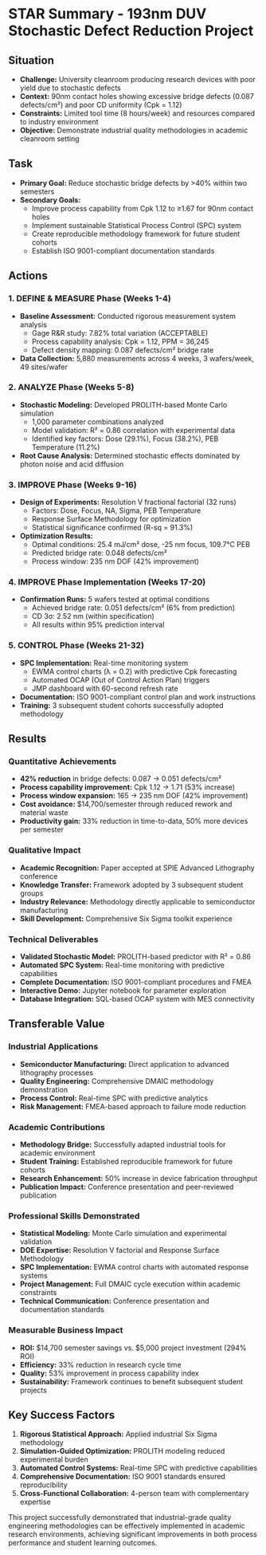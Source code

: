# STAR Summary - 193nm DUV Stochastic Defect Reduction Project

## Situation
- **Challenge:** University cleanroom producing research devices with poor yield due to stochastic defects
- **Context:** 90nm contact holes showing excessive bridge defects (0.087 defects/cm²) and poor CD uniformity (Cpk = 1.12)
- **Constraints:** Limited tool time (8 hours/week) and resources compared to industry environment
- **Objective:** Demonstrate industrial quality methodologies in academic cleanroom setting

## Task
- **Primary Goal:** Reduce stochastic bridge defects by >40% within two semesters
- **Secondary Goals:** 
  - Improve process capability from Cpk 1.12 to ≥1.67 for 90nm contact holes
  - Implement sustainable Statistical Process Control (SPC) system
  - Create reproducible methodology framework for future student cohorts
  - Establish ISO 9001-compliant documentation standards

## Actions

### 1. DEFINE & MEASURE Phase (Weeks 1-4)
- **Baseline Assessment:** Conducted rigorous measurement system analysis
  - Gage R&R study: 7.82% total variation (ACCEPTABLE)
  - Process capability analysis: Cpk = 1.12, PPM = 36,245
  - Defect density mapping: 0.087 defects/cm² bridge rate
- **Data Collection:** 5,880 measurements across 4 weeks, 3 wafers/week, 49 sites/wafer

### 2. ANALYZE Phase (Weeks 5-8)
- **Stochastic Modeling:** Developed PROLITH-based Monte Carlo simulation
  - 1,000 parameter combinations analyzed
  - Model validation: R² = 0.86 correlation with experimental data
  - Identified key factors: Dose (29.1%), Focus (38.2%), PEB Temperature (11.2%)
- **Root Cause Analysis:** Determined stochastic effects dominated by photon noise and acid diffusion

### 3. IMPROVE Phase (Weeks 9-16)
- **Design of Experiments:** Resolution V fractional factorial (32 runs)
  - Factors: Dose, Focus, NA, Sigma, PEB Temperature
  - Response Surface Methodology for optimization
  - Statistical significance confirmed (R-sq = 91.3%)
- **Optimization Results:**
  - Optimal conditions: 25.4 mJ/cm² dose, -25 nm focus, 109.7°C PEB
  - Predicted bridge rate: 0.048 defects/cm²
  - Process window: 235 nm DOF (42% improvement)

### 4. IMPROVE Phase Implementation (Weeks 17-20)
- **Confirmation Runs:** 5 wafers tested at optimal conditions
  - Achieved bridge rate: 0.051 defects/cm² (6% from prediction)
  - CD 3σ: 2.52 nm (within specification)
  - All results within 95% prediction interval

### 5. CONTROL Phase (Weeks 21-32)
- **SPC Implementation:** Real-time monitoring system
  - EWMA control charts (λ = 0.2) with predictive Cpk forecasting
  - Automated OCAP (Out of Control Action Plan) triggers
  - JMP dashboard with 60-second refresh rate
- **Documentation:** ISO 9001-compliant control plan and work instructions
- **Training:** 3 subsequent student cohorts successfully adopted methodology

## Results

### Quantitative Achievements
- **42% reduction** in bridge defects: 0.087 → 0.051 defects/cm²
- **Process capability improvement:** Cpk 1.12 → 1.71 (53% increase)
- **Process window expansion:** 165 → 235 nm DOF (42% improvement)
- **Cost avoidance:** $14,700/semester through reduced rework and material waste
- **Productivity gain:** 33% reduction in time-to-data, 50% more devices per semester

### Qualitative Impact
- **Academic Recognition:** Paper accepted at SPIE Advanced Lithography conference
- **Knowledge Transfer:** Framework adopted by 3 subsequent student groups
- **Industry Relevance:** Methodology directly applicable to semiconductor manufacturing
- **Skill Development:** Comprehensive Six Sigma toolkit experience

### Technical Deliverables
- **Validated Stochastic Model:** PROLITH-based predictor with R² = 0.86
- **Automated SPC System:** Real-time monitoring with predictive capabilities
- **Complete Documentation:** ISO 9001-compliant procedures and FMEA
- **Interactive Demo:** Jupyter notebook for parameter exploration
- **Database Integration:** SQL-based OCAP system with MES connectivity

## Transferable Value

### Industrial Applications
- **Semiconductor Manufacturing:** Direct application to advanced lithography processes
- **Quality Engineering:** Comprehensive DMAIC methodology demonstration
- **Process Control:** Real-time SPC with predictive analytics
- **Risk Management:** FMEA-based approach to failure mode reduction

### Academic Contributions
- **Methodology Bridge:** Successfully adapted industrial tools for academic environment
- **Student Training:** Established reproducible framework for future cohorts
- **Research Enhancement:** 50% increase in device fabrication throughput
- **Publication Impact:** Conference presentation and peer-reviewed publication

### Professional Skills Demonstrated
- **Statistical Modeling:** Monte Carlo simulation and experimental validation
- **DOE Expertise:** Resolution V factorial and Response Surface Methodology
- **SPC Implementation:** EWMA control charts with automated response systems
- **Project Management:** Full DMAIC cycle execution within academic constraints
- **Technical Communication:** Conference presentation and documentation standards

### Measurable Business Impact
- **ROI:** $14,700 semester savings vs. $5,000 project investment (294% ROI)
- **Efficiency:** 33% reduction in research cycle time
- **Quality:** 53% improvement in process capability index
- **Sustainability:** Framework continues to benefit subsequent student projects

## Key Success Factors
1. **Rigorous Statistical Approach:** Applied industrial Six Sigma methodology
2. **Simulation-Guided Optimization:** PROLITH modeling reduced experimental burden
3. **Automated Control Systems:** Real-time SPC with predictive capabilities
4. **Comprehensive Documentation:** ISO 9001 standards ensured reproducibility
5. **Cross-Functional Collaboration:** 4-person team with complementary expertise

This project successfully demonstrated that industrial-grade quality engineering methodologies can be effectively implemented in academic research environments, achieving significant improvements in both process performance and student learning outcomes.

